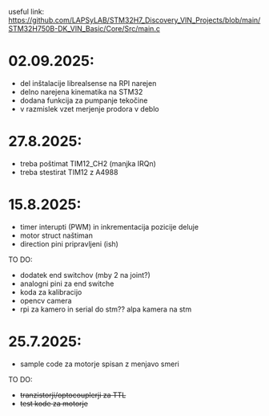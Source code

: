 useful link:
https://github.com/LAPSyLAB/STM32H7_Discovery_VIN_Projects/blob/main/STM32H750B-DK_VIN_Basic/Core/Src/main.c

# 02.09.2025:
- del inštalacije librealsense na RPI narejen
- delno narejena kinematika na STM32
- dodana funkcija za pumpanje tekočine
- v razmislek vzet merjenje prodora v deblo

# 27.8.2025:
- treba poštimat TIM12_CH2 (manjka IRQn)
- treba stestirat TIM12 z A4988

# 15.8.2025: 
- timer interupti (PWM) in inkrementacija pozicije deluje
- motor struct naštiman
- direction pini pripravljeni (ish)
  
TO DO: 
- dodatek end switchov (mby 2 na joint?)
- analogni pini za end switche
- koda za kalibracijo
- opencv camera
- rpi za kamero in serial do stm?? alpa kamera na stm

# 25.7.2025:
- sample code za motorje spisan z menjavo smeri

TO DO: 
- ~~tranzistorji/optocouplerji za TTL~~
- ~~test kode za motorje~~
